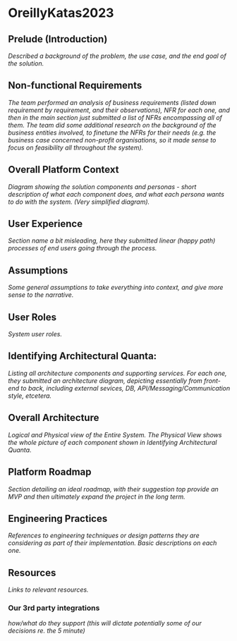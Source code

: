# OreillyKatas2023

## Prelude (Introduction)

*Described a background of the problem, the use case, and the end goal of the solution.*

## Non-functional Requirements

*The team performed an analysis of business requirements (listed down requirement by requirement, and their observations), NFR for each one, and then in the main section just submitted a list of NFRs encompassing all of them. The team did some additional research on the background of the business entities involved, to finetune the NFRs for their needs (e.g. the business case concerned non-profit organisations, so it made sense to focus on feasibility all throughout the system).*

## Overall Platform Context

*Diagram showing the solution components and personas - short description of what each component does, and what each persona wants to do with the system. (Very simplified diagram).*

## User Experience

*Section name a bit misleading, here they submitted linear (happy path) processes of end users going through the process.* 

## Assumptions

*Some general assumptions to take everything into context, and give more sense to the narrative.* 

## User Roles

*System user roles.* 

## Identifying Architectural Quanta:

*Listing all architecture components and supporting services. For each one, they submitted an architecture diagram, depicting essentially from front-end to back, including external sevices, DB, API/Messaging/Communication style, etcetera.* 

## Overall Architecture

*Logical and Physical view of the Entire System. The Physical View shows the whole picture of each component shown in Identifying Architectural Quanta.* 

## Platform Roadmap

*Section detailing an ideal roadmap, with their suggestion top provide an MVP and then ultimately expand the project in the long term.* 

## Engineering Practices

*References to engineering techniques or design patterns they are considering as part of their implementation. Basic descriptions on each one.* 

## Resources

*Links to relevant resources.* 

### Our 3rd party integrations

*how/what do they support (this will dictate potentially some of our decisions re. the 5 minute)* 
